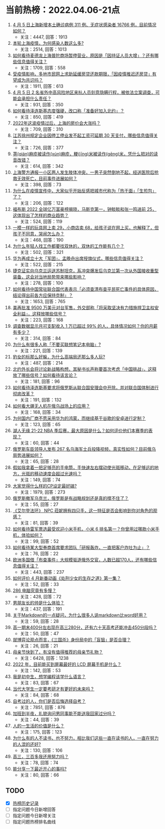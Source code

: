 # 当前热榜：2022.04.06-21点
1. [4 月 5 日上海新增本土确诊病例 311 例、无症状感染者 16766 例，目前情况如何？](https://www.zhihu.com/question/526254075)
    * 关注：4447, 回答：1913
2. [本轮上海疫情，为何感染人数这么多?](https://www.zhihu.com/question/525740117)
    * 关注：2514, 回答：1013
3. [如何看待麦德龙上海普陀商场暂停营业，原因是「因持证人员大增」？还有哪些信息值得关注？](https://www.zhihu.com/question/526323560)
    * 关注：1709, 回答：558
4. [受疫情影响，多地市民网上求助延缓房贷还款期限，「因疫情推迟还房贷」有望成为共识吗？](https://www.zhihu.com/question/526276106)
    * 关注：1911, 回答：613
5. [4 月 5 日 2 名省外中高风险地区来杭人员刻意隐瞒行程，被依法立案调查，可能会承担什么责任？](https://www.zhihu.com/question/526308562)
    * 关注：931, 回答：350
6. [如何看待泽连斯基态度强硬，改口称「准备好加入北约」？](https://www.zhihu.com/question/526185277)
    * 关注：850, 回答：419
7. [2022年这波疫情过后，上海的房价会大涨吗？](https://www.zhihu.com/question/526089861)
    * 关注：709, 回答：310
8. [江苏徐州规定企业因停工停业发不起工资可延期 30 天支付，哪些信息值得关注？](https://www.zhihu.com/question/526263805)
    * 关注：726, 回答：377
9. [荨(qián)麻疹被读作(xún)麻疹，粳(jīng)米被读作(gēng)米，凭什么把对的读音改错？](https://www.zhihu.com/question/525002535)
    * 关注：614, 回答：342
10. [上海警方通报一小区两人发生肢体冲突，一男子突然倒地不起，经送医院后抢救无效死亡，目前事件进展如何？](https://www.zhihu.com/question/526357311)
    * 关注：398, 回答：73
11. [为什么在疫情宣传中，大家似乎开始反感把城市代称为「热干面」「生煎包」了？](https://www.zhihu.com/question/526289471)
    * 关注：206, 回答：122
12. [福布斯 2022 全球亿万富豪榜揭晓，马斯克第一，钟睒睒和张一鸣进前 25，这体现出了怎样的商业趋势？](https://www.zhihu.com/question/526191859)
    * 关注：524, 回答：119
13. [一模一样的玩具网上卖 29，小商店卖 68，给孩子说在网上买，也解释了，但孩子不同意，哭闹怎么办？](https://www.zhihu.com/question/525757457)
    * 关注：468, 回答：190
14. [为什么年轻人找工作都要找双休的，双休的工作能有几个？](https://www.zhihu.com/question/525911720)
    * 关注：502, 回答：321
15. [华为再成立十大「军团」，孟晚舟出席授旗仪式，哪些信息值得关注？](https://www.zhihu.com/question/525967275)
    * 关注：522, 回答：215
16. [捷克证实向乌克兰运送苏制坦克，系冲突爆发后乌克兰第一次从外国接收重型装备，这会对当地局势带来哪些影响？](https://www.zhihu.com/question/526297657)
    * 关注：278, 回答：100
17. [如何看待中国常驻联合国代表表示「必须查清布查平民死亡事件的具体原因，结论得出前各方应保持克制」？](https://www.zhihu.com/question/526259801)
    * 关注：1653, 回答：765
18. [美再批准 9500 万美元对台军售，外交部称「将采取坚决有力措施捍卫主权安全利益」，这释放哪些信号？](https://www.zhihu.com/question/526340613)
    * 关注：223, 回答：168
19. [调查数据显示月可支配收入 1 万已超过 99% 的人，具体情况如何？你的月薪有多少？](https://www.zhihu.com/question/526310905)
    * 关注：314, 回答：84
20. [为什么有很多人称「不要买联想笔记本电脑」?](https://www.zhihu.com/question/524894839)
    * 关注：221, 回答：139
21. [豹女的标那么好躲，为什么高端局还那么多人玩?](https://www.zhihu.com/question/451881236)
    * 关注：487, 回答：214
22. [北约外长会将讨论新战略构想，其秘书长声称要首次考虑「中国挑战」，这释放了哪些信号？如何看待该言论？](https://www.zhihu.com/question/526286826)
    * 关注：181, 回答：96
23. [如何看待泽连斯基要求将俄罗斯从联合国安理会中开除，并对联合国体制进行彻底改革？](https://www.zhihu.com/question/526281727)
    * 关注：191, 回答：132
24. [如何看大疆无人机在俄乌战场上的应用？](https://www.zhihu.com/question/525628610)
    * 关注：168, 回答：34
25. [为何国内厂商不愿采用华为的鸿蒙，而继续基于谷歌的安卓进行定制？](https://www.zhihu.com/question/524738486)
    * 关注：123, 回答：65
26. [湖人无缘 21-22 NBA 季后赛，最大原因是什么？如何评价他们本赛季的表现？](https://www.zhihu.com/question/523670958)
    * 关注：60, 回答：44
27. [俄罗斯车臣领导人发布 267 名乌海军士兵投降视频，真实性如何？目前俄乌局势进展如何？](https://www.zhihu.com/question/526258853)
    * 关注：65, 回答：28
28. [假如我拿着一把足够亮的手电筒，手快速左右摆动使光斑移动，在足够远的地方，光斑的移动速度会超过光速吗？](https://www.zhihu.com/question/432969992)
    * 关注：149, 回答：74
29. [大家觉得什么样的CP设定最好磕?](https://www.zhihu.com/question/397088978)
    * 关注：1979, 回答：273
30. [俄罗斯撤军乌克兰，俄罗斯是有战略规划还是真的撑不住了？](https://www.zhihu.com/question/526008661)
    * 关注：55, 回答：27
31. [《艾尔登法环》 NPC 菈妮拥有四只手，这一特征是否会影响到你对角色的观感？](https://www.zhihu.com/question/522027394)
    * 关注：81, 回答：39
32. [如何看待雷军票选最受欢迎小米手机，小米 6 排名第一？你曾用过哪款小米手机，体验如何？](https://www.zhihu.com/question/526262920)
    * 关注：99, 回答：52
33. [如何看待某大型券商首席要求团队「研报轰炸，一直把客户炸吐为止」？](https://www.zhihu.com/question/526263189)
    * 关注：76, 回答：22
34. [欧洲多国借「布查事件」大规模驱逐俄外交官，人数已超170人，还有哪些信息值得关注？](https://www.zhihu.com/question/526268993)
    * 关注：443, 回答：237
35. [如何评价 4 月新番动画《处刑少女的生存之道》第一集？](https://www.zhihu.com/question/525212709)
    * 关注：52, 回答：33
36. [286 电脑究竟有多慢？](https://www.zhihu.com/question/279465770)
    * 关注：428, 回答：72
37. [男朋友长的帅是什么体验？](https://www.zhihu.com/question/368264120)
    * 关注：437, 回答：191
38. [关于Markdown的一点疑问，为什么很多人说markdown比word好用？](https://www.zhihu.com/question/271059404)
    * 关注：59, 回答：28
39. [高一期末400分左右现在高三280分，还有六十天高考还能冲击450分段吗？](https://www.zhihu.com/question/526302443)
    * 关注：50, 回答：47
40. [就博弈论观点而言，《三国杀》身份局中的「盲狙」是否合理？](https://www.zhihu.com/question/523235961)
    * 关注：26, 回答：21
41. [母亲节快到了，有没有值得推荐的母亲节礼物？](https://www.zhihu.com/question/30159307)
    * 关注：6428, 回答：1238
42. [2022 年，目前能买到屏幕最好的 LCD 屏幕手机是什么？](https://www.zhihu.com/question/523798992)
    * 关注：142, 回答：53
43. [我是初中生，想学编程该学什么语言？](https://www.zhihu.com/question/526263944)
    * 关注：83, 回答：67
44. [当代大学生一定要考研才有更好的未来吗？](https://www.zhihu.com/question/526147845)
    * 关注：84, 回答：68
45. [自考过的人，你们是否后悔选择自考？](https://www.zhihu.com/question/337908624)
    * 关注：7851, 回答：876
46. [加班到半夜，礼貌询问男同事能不能送我回家过分吗？](https://www.zhihu.com/question/525735354)
    * 关注：44, 回答：39
47. [人的一生活的价值是什么？](https://www.zhihu.com/question/526259325)
    * 关注：175, 回答：123
48. [为什么有的人不读书，也不努力，相比我们这些一直在读书的人，一直在努力的人混的还好?](https://www.zhihu.com/question/525768625)
    * 关注：130, 回答：106
49. [高三，三百多我还用努力吗？](https://www.zhihu.com/question/526179919)
    * 关注：78, 回答：74
50. [能分享一下最近开心的事吗?](https://www.zhihu.com/question/526330859)
    * 关注：80, 回答：66
## TODO
* [x] [热榜历史记录](hot_history/AllHot.md)
* [ ] 指定问题今日新增回答
* [ ] 指定问题今日新增关注
* [ ] 指定问题热榜排名曲线
